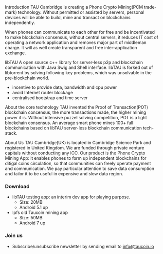 Introduction
TAU Cambridge is creating a Phone Crypto Mining(PCM trade-mark) technology. Without permitted or assisted by servers, personal devices will be able to build, mine and transact on blockchains independently.

When phones can communicate to each other for free and be incentivated to make blockchain consensus, without central servers, it reduces IT cost of operating a network application and removes major part of middleman charge. It will as well create transparent and free inter-application exchange. 

libTAU
A open source c++ library for server-less p2p and blockchain communication with Java Swig and Shell interface. libTAU is forked out of libtorrent by solving following key problems, which was unsolvable in the pre-blockchain world. 
* incentive to provide data, bandwidth and cpu power
* avoid Internet router blockage
* centralised bootstrap and time server


About the core technology
TAU invented the Proof of Transaction(POT) blockchain concensus, the more transactions made, the higher mining power it is. Without intensive puzzel solving competition, POT is a light blockchain consensus. An average smart phone mines 100+ full blockchains based on libTAU server-less blockchain communication tech-stack. 

About Us
TAU Cambridge(UK) is located in Cambridge Science Park and registered in United Kingdom. We are funded through private venture capitals without conducting any ICO. 
Our product is the Phone Crypto Mining App: it enables phones to form up independent blockchains for ditigal coins circulation, so that communities can freely operate payment and communication. We pay particular attention to save data consumption and tailor it to be useful in expensive and slow data region.


### Download
* libTAU testing app: an interim dev app for playing purpose. 
  * Size: 20MB
  * Android 5.1 up
* Ipfs old Taucoin mining app
  * Size: 50MB
  * Android 7 up

### Join us
* Subscribe/unsubscribe newsletter by sending email to info@taucoin.io
